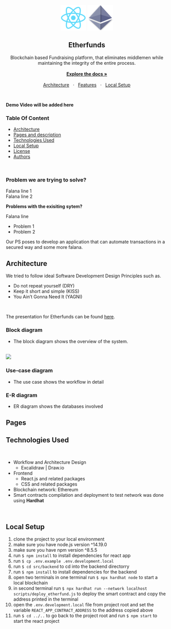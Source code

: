 <br />

<p align="center">
    <img src="public/logo192.png" width="80" height="80"/>
    <img src="public/Ethereum.svg" width="80" height="80"/>
</p>

<h2 align="center">Etherfunds</h2>

<p align="center">
  Blockchain based Fundraising platform, that eliminates middlemen while maintaining the integrity of the entire process.
  <br />
  <br />
  <a href="#table-of-content"><b>Explore the docs »</b></a>
  <br />
  <br />
  <a href="#architecture-and-design">Architecture</a>
  &nbsp;&nbsp;·&nbsp;&nbsp;
  <a href="#demonstration">Features</a>
  &nbsp;&nbsp;·&nbsp;&nbsp;
  <a href="#contributing">Local Setup</a>
  <br />
</p>

<br />

**Demo Video will be added here**

### Table Of Content

- [Architecture](#architecture-and-design)
- [Pages and description](#pages)
- [Technologies Used](#technologies-used)
- [Local Setup](#localsetup)
- [License](#license-)
- [Authors](#authors)

<br />

### Problem we are trying to solve?

Falana line 1
<br />
Falana line 2
<br />

**Problems with the exisiting sytem?**

Falana line
- Problem 1
- Problem 2

Our PS poses to develop an application that can automate transactions in a secured way and some more falana.

## Architecture 

We tried to follow ideal Software Development Design Principles such as.
- Do not repeat yourself (DRY)
- Keep it short and simple (KISS)
- You Ain’t Gonna Need It (YAGNI)

<br />

The presentation for Etherfunds can be found [here](https://www.canva.com/design/DAE3pEWUc1Y/Lrnk-dxztwBzIL4UkxrQvg/view#1).

### Block diagram

- The block diagram shows the overview of the system.
<br />
<img src="./images/architecture.svg" />
<br />

### Use-case diagram

- The use case shows the workflow in detail

### E-R diagram

- ER diagram shows the databases involved

## Pages

## Technologies Used

<br />

- Workflow and Architecture Design
  - Excalidraw | Draw.io
- Frontend
  - React.js and related packages
  - CSS and related packages
- Blockchain network: Ethereum
- Smart contracts compilation and deployment to test network was done using **Hardhat**

<br />

## Local Setup

1. clone the project to your local environment
2. make sure you have node.js version ^14.19.0
3. make sure you have npm version ^8.5.5
4. run `$ npm install` to install dependencies for react app
5. run `$ cp .env.example .env.development.local`
6. run `$ cd src/backend` to cd into the backend directorry
7. run `$ npm install` to install dependencies for the backend
8. open two terminals in one terminal run `$ npx hardhat node` to start a local blockchain
9. in second terminal run `$ npx hardhat run --network localhost scripts/deploy_etherfund.js` to deploy the smart contract and copy the address printed in the terminal
10. open the `.env.development.local` file from project root and set the variable `REACT_APP_CONTRACT_ADDRESS` to the address copied above
11. run `$ cd ../..` to go back to the project root and run `$ npm start` to start the react project
